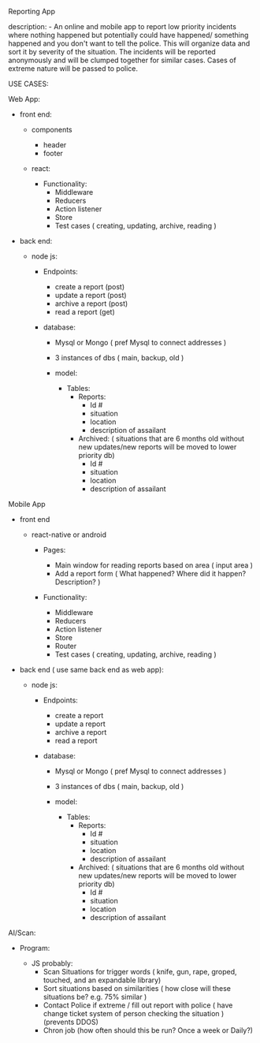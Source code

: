 Reporting App

description:
    - An online and mobile app to report low priority incidents where nothing happened but potentially could have happened/ something happened and you don't want to tell the police. This will organize data and sort it by severity of the situation. The incidents will be reported anonymously and will be clumped together for similar cases. Cases of extreme nature will be passed to police. 

USE CASES:

Web App:

- front end: 
    - components
        - header
        - footer
        
    - react:
        - Functionality:
            - Middleware
            - Reducers
            - Action listener
            - Store
            - Test cases ( creating, updating, archive, reading )

- back end:
    - node js:
        - Endpoints:
            - create a report (post)
            - update a report (post)
            - archive a report (post)
            - read a report (get)
        
        - database:
            - Mysql or Mongo ( pref Mysql to connect addresses )
            - 3 instances of dbs ( main, backup, old )

            - model:
                - Tables:
                    - Reports:
                        - Id #
                        - situation
                        - location
                        - description of assailant 
                    - Archived: ( situations that are 6 months old without new updates/new reports will be moved to lower priority db)
                        - Id #
                        - situation
                        - location
                        - description of assailant

Mobile App

- front end
    - react-native or android
        - Pages:
            - Main window for reading reports based on area ( input area )
            - Add a report form ( What happened? Where did it happen? Description? )

        - Functionality:
            - Middleware
            - Reducers
            - Action listener
            - Store
            - Router
            - Test cases ( creating, updating, archive, reading )

- back end ( use same back end as web app):
    - node js:
        - Endpoints:

            - create a report
            - update a report
            - archive a report
            - read a report

        - database:

            - Mysql or Mongo ( pref Mysql to connect addresses )
            - 3 instances of dbs ( main, backup, old )

            - model:
                - Tables:
                    - Reports:
                        - Id #
                        - situation
                        - location
                        - description of assailant 
                    - Archived: ( situations that are 6 months old without new updates/new reports will be moved to lower priority db)
                        - Id #
                        - situation
                        - location
                        - description of assailant

AI/Scan:

- Program:

    - JS probably:
        - Scan Situations for trigger words ( knife, gun, rape, groped, touched, and an expandable library)
        - Sort situations based on similarities ( how close will these situations be? e.g. 75% similar )
        - Contact Police if extreme / fill out report with police ( have change ticket system of person checking the situation ) (prevents DDOS)
        - Chron job (how often should this be run? Once a week or Daily?)
